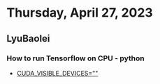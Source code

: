 # Thursday, April 27, 2023

## LyuBaolei

### How to run Tensorflow on CPU - python

- [CUDA_VISIBLE_DEVICES=""](https://stackoverflow.com/questions/37660312/how-to-run-tensorflow-on-cpu)